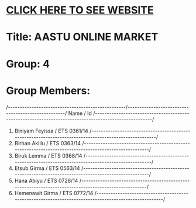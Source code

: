 # [CLICK HERE TO SEE WEBSITE](https://binyamfeyissa.github.io/aastumarket.github.io/App/views/index.html)

# Title: AASTU ONLINE MARKET
# Group: 4
# Group Members:
/--------------------------------------------------/---------------------------------------------------/
Name                                              /   Id
/------------------------------------------------------------------------------------------------------/
1. Biniyam Feyissa                                /   ETS 0361/14
/------------------------------------------------------------------------------------------------------/
2. Birhan Aklilu                                  /   ETS 0363/14
/------------------------------------------------------------------------------------------------------/
3. Biruk Lemma                                    /   ETS 0368/14
/------------------------------------------------------------------------------------------------------/
4. Etsub Girma                                    /   ETS 0563/14
/------------------------------------------------------------------------------------------------------/
5. Hana Abiyu                                     /   ETS 0728/14
/------------------------------------------------------------------------------------------------------/
6. Hemenawit Girma                                /   ETS 0772/14
/------------------------------------------------------------------------------------------------------/

